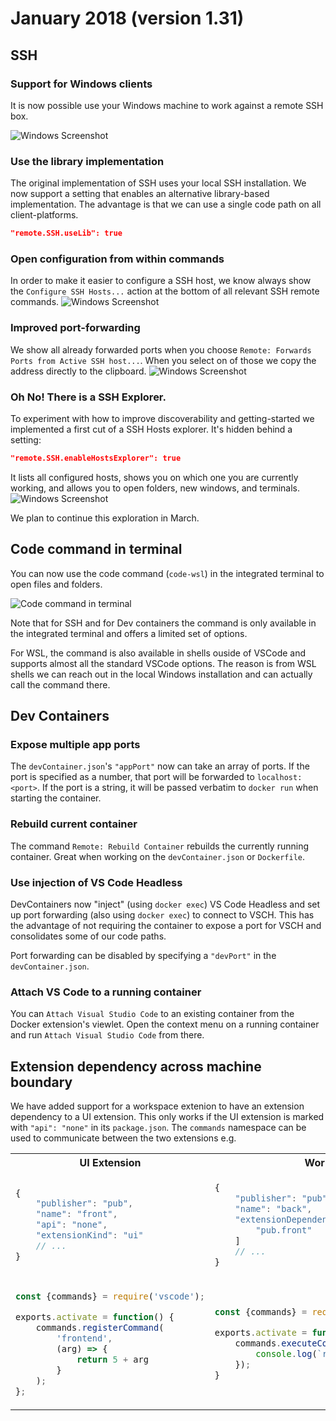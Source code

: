 # January 2018 (version 1.31)

## SSH

### Support for Windows clients

It is now possible use your Windows machine to work against a remote SSH box.

![Windows Screenshot](images/1_31/windows-client.gif)

### Use the library implementation

The original implementation of SSH uses your local SSH installation. We now support a setting that enables an alternative library-based implementation. The advantage is that we can use a single code path on all client-platforms.
```json
"remote.SSH.useLib": true
```

### Open configuration from within commands
In order to make it easier to configure a SSH host, we know always show the `Configure SSH Hosts...` action at the bottom of all relevant SSH remote commands.
![Windows Screenshot](images/1_31/ssh-configure.gif)

### Improved port-forwarding
We show all already forwarded ports when you choose `Remote: Forwards Ports from Active SSH host...`. When you select on of those we copy the address directly to the clipboard.
![Windows Screenshot](images/1_31/ssh-port-forwarding.gif)

### Oh No! There is a SSH Explorer.
To experiment with how to improve discoverability and getting-started we implemented a first cut of a SSH Hosts explorer. It's hidden behind a setting:
```json
"remote.SSH.enableHostsExplorer": true
```
It lists all configured hosts, shows you on which one you are currently working, and allows you to open folders, new windows, and terminals.
![Windows Screenshot](images/1_31/ssh-explorer.gif)

We plan to continue this exploration in March.

<!-- In-product release notes styles.  Do not modify without also modifying regex in gulpfile.common.js -->
<a id="scroll-to-top" role="button" aria-label="scroll to top" href="#"><span class="icon"></span></a>
<link rel="stylesheet" type="text/css" href="css/inproduct_releasenotes.css"/>


## Code command in terminal

You can now use the code command (`code-wsl`) in the integrated terminal to open files and folders.

![Code command in terminal](images/1_31/code-command-in-terminal.png)

Note that for SSH and for Dev containers the command is only available in the integrated terminal and offers a limited set of options.

For WSL, the command is also available in shells ouside of VSCode and supports almost all the standard VSCode options. The reason is from WSL shells we can reach out in the local Windows installation and can actually call the command there.

## Dev Containers

### Expose multiple app ports

The `devContainer.json`'s `"appPort"` now can take an array of ports. If the port is specified as a number, that port will be forwarded to `localhost:<port>`. If the port is a string, it will be passed verbatim to `docker run` when starting the container.

### Rebuild current container

The command `Remote: Rebuild Container` rebuilds the currently running container. Great when working on the `devContainer.json` or `Dockerfile`.

### Use injection of VS Code Headless

DevContainers now "inject" (using `docker exec`) VS Code Headless and set up port forwarding (also using `docker exec`) to connect to VSCH. This has the advantage of not requiring the container to expose a port for VSCH and consolidates some of our code paths.

Port forwarding can be disabled by specifying a `"devPort"` in the `devContainer.json`.

### Attach VS Code to a running container

You can `Attach Visual Studio Code` to an existing container from the Docker extension's viewlet. Open the context menu on a running container and run `Attach Visual Studio Code` from there.

## Extension dependency across machine boundary

We have added support for a workspace extenion to have an extension dependency to a UI extension. This only works if the UI extension is marked with `"api": "none"` in its `package.json`. The `commands` namespace can be used to communicate between the two extensions e.g.






<table>
<tr>
    <th>UI Extension</th>
    <th>Workspace Extension</th>
</tr>

<tr>

<td>

```js
{
    "publisher": "pub",
    "name": "front",
    "api": "none",
    "extensionKind": "ui"
    // ...
}
```
</td>
<td>

```js
{
    "publisher": "pub",
    "name": "back",
    "extensionDependencies": [
        "pub.front"
    ]
    // ...
}
```
</td>

</tr>

<tr>

<td>

```js
const {commands} = require('vscode');

exports.activate = function() {
    commands.registerCommand(
        'frontend',
        (arg) => {
            return 5 + arg
        }
    );
};
```
</td>
<td>

```js
const {commands} = require('vscode');

exports.activate = function() {
    commands.executeCommand('frontend', 4).then((r) => {
        console.log(`result ==> `, r);
    });
}
```
</td>

</tr>
</table>




